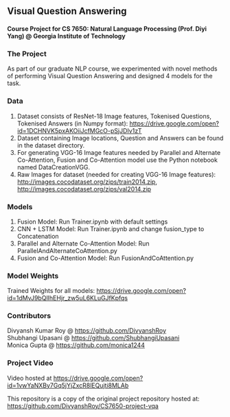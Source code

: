 ## Visual Question Answering
#### Course Project for CS 7650: Natural Language Processing (Prof. Diyi Yang) @ Georgia Institute of Technology

### The Project
As part of our graduate NLP course, we experimented with novel methods of performing Visual Question Answering and designed 4 models for the task.

### Data
1. Dataset consists of ResNet-18 Image features, Tokenised Questions, Tokenised Answers (in Numpy format): https://drive.google.com/open?id=1DCHNVK5pxAKOiiJcfMGcO-pSjJDIv1zT
2. Dataset containing Image locations, Question and Answers can be found in the dataset directory. 
3. For generating VGG-16 Image features needed by Parallel and Alternate Co-Attention, Fusion and Co-Attention model use the Python notebook named DataCreationVGG.
4. Raw Images for dataset (needed for creating VGG-16 Image features): http://images.cocodataset.org/zips/train2014.zip, http://images.cocodataset.org/zips/val2014.zip

### Models
1. Fusion Model: Run Trainer.ipynb with default settings
2. CNN + LSTM Model: Run Trainer.ipynb and change fusion_type to Concatenation
3. Parallel and Alternate Co-Attention Model: Run ParallelAndAlternateCoAttention.py
4. Fusion and Co-Attention Model: Run FusionAndCoAttention.py

### Model Weights
Trained Weights for all models: https://drive.google.com/open?id=1dMvJ9bQlIhEHjr_zw5uL6KLuGJfKpfqs

### Contributors
Divyansh Kumar Roy @ https://github.com/DivyanshRoy<br>
Shubhangi Upasani @ https://github.com/ShubhangiUpasani<br>
Monica Gupta @ https://github.com/monica1244<br>

### Project Video
Video hosted at https://drive.google.com/open?id=1vwYaNXBy7Gq5jYjZxcR8lEQujti8MLAb

This repository is a copy of the original project repository hosted at: https://github.com/DivyanshRoy/CS7650-project-vqa
